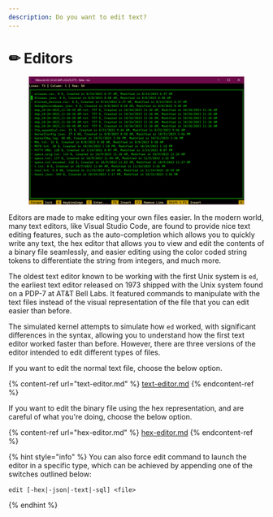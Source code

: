 ```yaml
---
description: Do you want to edit text?
---
```


# ✏ Editors

<figure><img src="../../../.gitbook/assets/Beta3-016-Editor.png" alt=""><figcaption></figcaption></figure>

Editors are made to make editing your own files easier. In the modern world, many text editors, like Visual Studio Code, are found to provide nice text editing features, such as the auto-completion which allows you to quickly write any text, the hex editor that allows you to view and edit the contents of a binary file seamlessly, and easier editing using the color coded string tokens to differentiate the string from integers, and much more.

The oldest text editor known to be working with the first Unix system is `ed`, the earliest text editor released on 1973 shipped with the Unix system found on a PDP-7 at AT\&T Bell Labs. It featured commands to manipulate with the text files instead of the visual representation of the file that you can edit easier than before.

The simulated kernel attempts to simulate how `ed` worked, with significant differences in the syntax, allowing you to understand how the first text editor worked faster than before. However, there are three versions of the editor intended to edit different types of files.

If you want to edit the normal text file, choose the below option.

{% content-ref url="text-editor.md" %}
[text-editor.md](text-editor.md)
{% endcontent-ref %}

If you want to edit the binary file using the hex representation, and are careful of what you're doing, choose the below option.

{% content-ref url="hex-editor.md" %}
[hex-editor.md](hex-editor.md)
{% endcontent-ref %}

{% hint style="info" %}
You can also force edit command to launch the editor in a specific type, which can be achieved by appending one of the switches outlined below:

```
edit [-hex|-json|-text|-sql] <file>
```
{% endhint %}

